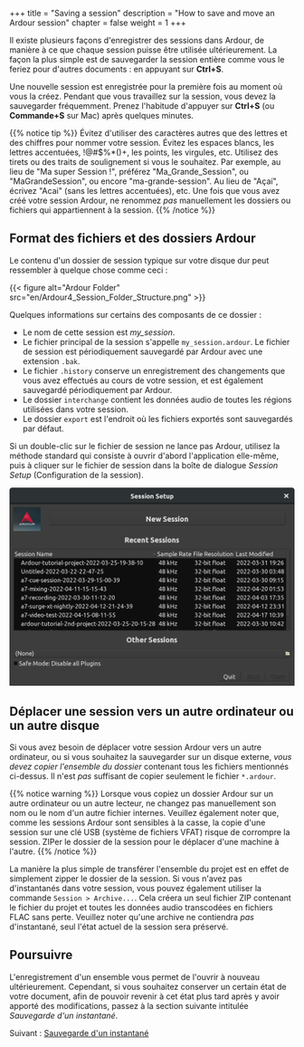 +++
title = "Saving a session"
description = "How to save and move an Ardour session"
chapter = false
weight = 1
+++

Il existe plusieurs façons d'enregistrer des sessions dans Ardour, de manière
à ce que chaque session puisse être utilisée ultérieurement. La façon la plus
simple est de sauvegarder la session entière comme vous le feriez pour d'autres
documents : en appuyant sur **Ctrl+S**.

Une nouvelle session est enregistrée pour la première fois au moment où vous
la créez. Pendant que vous travaillez sur la session, vous devez la sauvegarder
fréquemment. Prenez l'habitude d'appuyer sur **Ctrl+S** (ou **Commande+S** sur Mac)
après quelques minutes.

{{% notice tip %}}
Évitez d'utiliser des caractères autres que des lettres et des chiffres pour
nommer votre session. Évitez les espaces blancs, les lettres accentuées, !@#$%\*()+,
les points, les virgules, etc.
Utilisez des tirets ou des traits de soulignement si vous le souhaitez.
Par exemple, au lieu de "Ma super Session !", préférez "Ma_Grande_Session",
ou "MaGrandeSession", ou encore "ma-grande-session". Au lieu de "Açaí", écrivez "Acai"
(sans les lettres accentuées), etc.
Une fois que vous avez créé votre session Ardour, ne renommez _pas_ manuellement
les dossiers ou fichiers qui appartiennent à la session.
{{% /notice %}}

## Format des fichiers et des dossiers Ardour

Le contenu d'un dossier de session typique sur votre disque dur peut ressembler
à quelque chose comme ceci :

{{< figure alt="Ardour Folder" src="en/Ardour4_Session_Folder_Structure.png" >}}

Quelques informations sur certains des composants de ce dossier :

* Le nom de cette session est _my\_session_.
* Le fichier principal de la session s'appelle `my_session.ardour`.
Le fichier de session est périodiquement sauvegardé par Ardour avec une extension `.bak`.
* Le fichier `.history` conserve un enregistrement des changements que vous avez effectués
au cours de votre session, et est également sauvegardé périodiquement par Ardour.
* Le dossier `interchange` contient les données audio de toutes les régions utilisées dans votre session.
* Le dossier `export` est l'endroit où les fichiers exportés sont sauvegardés par défaut.

Si un double-clic sur le fichier de session ne lance pas Ardour, utilisez
la méthode standard qui consiste à ouvrir d'abord l'application elle-même,
puis à cliquer sur le fichier de session dans la boîte de dialogue
_Session Setup_ (Configuration de la session).

![Ardour Opening](en/ardour7-session-setup-dialog.png?width=600)

## Déplacer une session vers un autre ordinateur ou un autre disque

Si vous avez besoin de déplacer votre session Ardour vers un autre ordinateur,
ou si vous souhaitez la sauvegarder sur un disque externe,
*vous devez copier l'ensemble du dossier* contenant tous les fichiers mentionnés ci-dessus.
Il n'est _pas_ suffisant de copier seulement le fichier `*.ardour`.

{{% notice warning %}}
Lorsque vous copiez un dossier Ardour sur un autre ordinateur ou un autre lecteur,
ne changez pas manuellement son nom ou le nom d'un autre fichier internes.
Veuillez également noter que, comme les sessions Ardour sont sensibles à la casse,
la copie d'une session sur une clé USB (système de fichiers VFAT) risque de corrompre la session.
ZIPer le dossier de la session pour le déplacer d'une machine à l'autre.
{{% /notice %}}

La manière la plus simple de transférer l'ensemble du projet est en effet de simplement
zipper le dossier de la session. Si vous n'avez pas d'instantanés dans votre session,
vous pouvez également utiliser la commande `Session > Archive...`.
Cela créera un seul fichier ZIP contenant le fichier du projet et toutes les données audio
transcodées en fichiers FLAC sans perte.
Veuillez noter qu'une archive ne contiendra _pas_ d'instantané, seul l'état actuel
de la session sera préservé.

## Poursuivre

L'enregistrement d'un ensemble vous permet de l'ouvrir à nouveau ultérieurement.
Cependant, si vous souhaitez conserver un certain état de votre document,
afin de pouvoir revenir à cet état plus tard après y avoir apporté des modifications,
passez à la section suivante intitulée _Sauvegarde d'un instantané_. 

Suivant : [Sauvegarde d'un instantané](../saving-a-snapshot)
